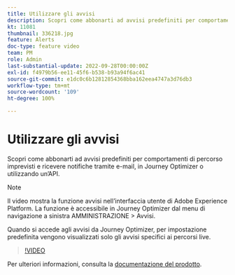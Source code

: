 ```yaml
---
title: Utilizzare gli avvisi
description: Scopri come abbonarti ad avvisi predefiniti per comportamenti di percorso imprevisti e ricevere notifiche tramite e-mail, in Journey Optimizer o utilizzando un’API.
kt: 11081
thumbnail: 336218.jpg
feature: Alerts
doc-type: feature video
team: PM
role: Admin
last-substantial-update: 2022-09-28T00:00:00Z
exl-id: f4979b56-ee11-45f6-b538-b93a94f6ac41
source-git-commit: e1dc0c6b12812854368bba162eea4747a3d76db3
workflow-type: tm+mt
source-wordcount: '109'
ht-degree: 100%

---
```


# Utilizzare gli avvisi

Scopri come abbonarti ad avvisi predefiniti per comportamenti di percorso imprevisti e ricevere notifiche tramite e-mail, in Journey Optimizer o utilizzando un’API.

>[!NOTE]
>
>Il video mostra la funzione avvisi nell’interfaccia utente di Adobe Experience Platform. La funzione è accessibile in Journey Optimizer dal menu di navigazione a sinistra AMMINISTRAZIONE > Avvisi.
>
>
>Quando si accede agli avvisi da Journey Optimizer, per impostazione predefinita vengono visualizzati solo gli avvisi specifici ai percorsi live.

>[!VIDEO](https://video.tv.adobe.com/v/336218?quality=12)

Per ulteriori informazioni, consulta la [documentazione del prodotto](https://experienceleague.adobe.com/docs/journey-optimizer/using/reporting/alerts.html?lang=it).
